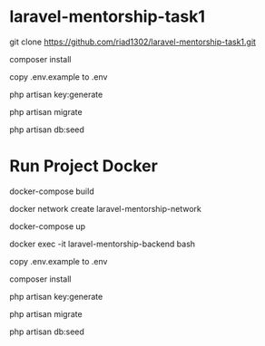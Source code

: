 # laravel-mentorship-task1
git clone https://github.com/riad1302/laravel-mentorship-task1.git

composer install

copy .env.example to .env

php artisan key:generate

php artisan migrate

php artisan db:seed

# Run Project Docker 
docker-compose build

docker network create laravel-mentorship-network

docker-compose up

docker exec -it laravel-mentorship-backend bash

copy .env.example to .env

composer install

php artisan key:generate

php artisan migrate

php artisan db:seed 




